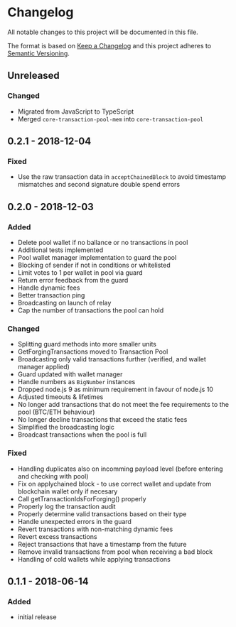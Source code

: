 # Changelog

All notable changes to this project will be documented in this file.

The format is based on [Keep a Changelog](http://keepachangelog.com/en/1.0.0/)
and this project adheres to [Semantic Versioning](http://semver.org/spec/v2.0.0.html).

## Unreleased

### Changed

-   Migrated from JavaScript to TypeScript
-   Merged `core-transaction-pool-mem` into `core-transaction-pool`

## 0.2.1 - 2018-12-04

### Fixed

-   Use the raw transaction data in `acceptChainedBlock` to avoid timestamp mismatches and second signature double spend errors

## 0.2.0 - 2018-12-03

### Added

-   Delete pool wallet if no ballance or no transactions in pool
-   Additional tests implemented
-   Pool wallet manager implementation to guard the pool
-   Blocking of sender if not in conditions or whitelisted
-   Limit votes to 1 per wallet in pool via guard
-   Return error feedback from the guard
-   Handle dynamic fees
-   Better transaction ping
-   Broadcasting on launch of relay
-   Cap the number of transactions the pool can hold

### Changed

-   Splitting guard methods into more smaller units
-   GetForgingTransactions moved to Transaction Pool
-   Broadcasting only valid transactions further (verified, and wallet manager applied)
-   Guard updated with wallet manager
-   Handle numbers as `BigNumber` instances
-   Dropped node.js 9 as minimum requirement in favour of node.js 10
-   Adjusted timeouts & lifetimes
-   No longer add transactions that do not meet the fee requirements to the pool (BTC/ETH behaviour)
-   No longer decline transactions that exceed the static fees
-   Simplified the broadcasting logic
-   Broadcast transactions when the pool is full

### Fixed

-   Handling duplicates also on incomming payload level (before entering and checking with pool)
-   Fix on applychained block - to use correct wallet and update from blockchain wallet only if necesary
-   Call getTransactionIdsForForging() properly
-   Properly log the transaction audit
-   Properly determine valid transactions based on their type
-   Handle unexpected errors in the guard
-   Revert transactions with non-matching dynamic fees
-   Revert excess transactions
-   Reject transactions that have a timestamp from the future
-   Remove invalid transactions from pool when receiving a bad block
-   Handling of cold wallets while applying transactions

## 0.1.1 - 2018-06-14

### Added

-   initial release
